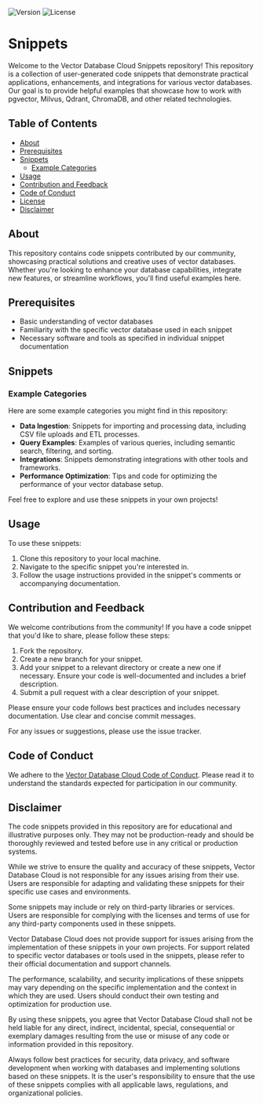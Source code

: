 ![Version](https://img.shields.io/badge/version-1.0.0-blue.svg)
![License](https://img.shields.io/badge/license-MIT-green.svg)

# Snippets

Welcome to the Vector Database Cloud Snippets repository! This repository is a collection of user-generated code snippets that demonstrate practical applications, enhancements, and integrations for various vector databases. Our goal is to provide helpful examples that showcase how to work with pgvector, Milvus, Qdrant, ChromaDB, and other related technologies.

## Table of Contents

- [About](#about)
- [Prerequisites](#prerequisites)
- [Snippets](#snippets)
  - [Example Categories](#example-categories)
- [Usage](#usage)
- [Contribution and Feedback](#contribution-and-feedback)
- [Code of Conduct](#code-of-conduct)
- [License](#license)
- [Disclaimer](#disclaimer)

## About

This repository contains code snippets contributed by our community, showcasing practical solutions and creative uses of vector databases. Whether you're looking to enhance your database capabilities, integrate new features, or streamline workflows, you'll find useful examples here.

## Prerequisites

- Basic understanding of vector databases
- Familiarity with the specific vector database used in each snippet
- Necessary software and tools as specified in individual snippet documentation

## Snippets

### Example Categories

Here are some example categories you might find in this repository:

- **Data Ingestion**: Snippets for importing and processing data, including CSV file uploads and ETL processes.
- **Query Examples**: Examples of various queries, including semantic search, filtering, and sorting.
- **Integrations**: Snippets demonstrating integrations with other tools and frameworks.
- **Performance Optimization**: Tips and code for optimizing the performance of your vector database setup.

Feel free to explore and use these snippets in your own projects!

## Usage

To use these snippets:

1. Clone this repository to your local machine.
2. Navigate to the specific snippet you're interested in.
3. Follow the usage instructions provided in the snippet's comments or accompanying documentation.

## Contribution and Feedback

We welcome contributions from the community! If you have a code snippet that you'd like to share, please follow these steps:

1. Fork the repository.
2. Create a new branch for your snippet.
3. Add your snippet to a relevant directory or create a new one if necessary. Ensure your code is well-documented and includes a brief description.
4. Submit a pull request with a clear description of your snippet.

Please ensure your code follows best practices and includes necessary documentation. Use clear and concise commit messages.

For any issues or suggestions, please use the issue tracker.

## Code of Conduct

We adhere to the [Vector Database Cloud Code of Conduct](https://github.com/VectorDBCloud/Community/blob/main/CODE_OF_CONDUCT.md). Please read it to understand the standards expected for participation in our community.


## Disclaimer

The code snippets provided in this repository are for educational and illustrative purposes only. They may not be production-ready and should be thoroughly reviewed and tested before use in any critical or production systems.

While we strive to ensure the quality and accuracy of these snippets, Vector Database Cloud is not responsible for any issues arising from their use. Users are responsible for adapting and validating these snippets for their specific use cases and environments.

Some snippets may include or rely on third-party libraries or services. Users are responsible for complying with the licenses and terms of use for any third-party components used in these snippets.

Vector Database Cloud does not provide support for issues arising from the implementation of these snippets in your own projects. For support related to specific vector databases or tools used in the snippets, please refer to their official documentation and support channels.

The performance, scalability, and security implications of these snippets may vary depending on the specific implementation and the context in which they are used. Users should conduct their own testing and optimization for production use.

By using these snippets, you agree that Vector Database Cloud shall not be held liable for any direct, indirect, incidental, special, consequential or exemplary damages resulting from the use or misuse of any code or information provided in this repository.

Always follow best practices for security, data privacy, and software development when working with databases and implementing solutions based on these snippets. It is the user's responsibility to ensure that the use of these snippets complies with all applicable laws, regulations, and organizational policies.
